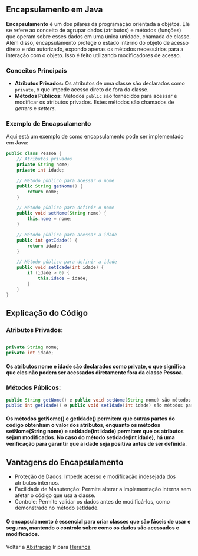 ## Encapsulamento em Java

**Encapsulamento** é um dos pilares da programação orientada a objetos. Ele se refere ao conceito de agrupar dados (atributos) e métodos (funções) que operam sobre esses dados em uma única unidade, chamada de classe. Além disso, encapsulamento protege o estado interno do objeto de acesso direto e não autorizado, expondo apenas os métodos necessários para a interação com o objeto. Isso é feito utilizando modificadores de acesso.

### Conceitos Principais

- **Atributos Privados:** Os atributos de uma classe são declarados como `private`, o que impede acesso direto de fora da classe.
- **Métodos Públicos:** Métodos `public` são fornecidos para acessar e modificar os atributos privados. Estes métodos são chamados de *getters* e *setters*.

### Exemplo de Encapsulamento

Aqui está um exemplo de como encapsulamento pode ser implementado em Java:

```java
public class Pessoa {
    // Atributos privados
    private String nome;
    private int idade;

    // Método público para acessar o nome
    public String getNome() {
        return nome;
    }

    // Método público para definir o nome
    public void setNome(String nome) {
        this.nome = nome;
    }

    // Método público para acessar a idade
    public int getIdade() {
        return idade;
    }

    // Método público para definir a idade
    public void setIdade(int idade) {
        if (idade > 0) {
            this.idade = idade;
        }
    }
}
```

## Explicação do Código
### Atributos Privados:

```java

private String nome;
private int idade;

```
#### Os atributos nome e idade são declarados como private, o que significa que eles não podem ser acessados diretamente fora da classe Pessoa.

### Métodos Públicos:
```java
public String getNome() e public void setNome(String nome) são métodos para acessar e modificar o atributo nome.
public int getIdade() e public void setIdade(int idade) são métodos para acessar e modificar o atributo idade.
```

#### Os métodos getNome() e getIdade() permitem que outras partes do código obtenham o valor dos atributos, enquanto os métodos setNome(String nome) e setIdade(int idade) permitem que os atributos sejam modificados. No caso do método setIdade(int idade), há uma verificação para garantir que a idade seja positiva antes de ser definida.

## Vantagens do Encapsulamento

* Proteção de Dados: Impede acesso e modificação indesejada dos atributos internos.
* Facilidade de Manutenção: Permite alterar a implementação interna sem afetar o código que usa a classe.
* Controle: Permite validar os dados antes de modificá-los, como demonstrado no método setIdade.

#### O encapsulamento é essencial para criar classes que são fáceis de usar e seguras, mantendo o controle sobre como os dados são acessados e modificados.


Voltar a [Abstração](Abstração.md) Ir para [Herança](Herança.md)

